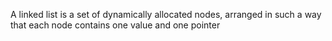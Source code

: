  A linked list is a set of dynamically allocated nodes, arranged in such a way that each node contains one value and one pointer
